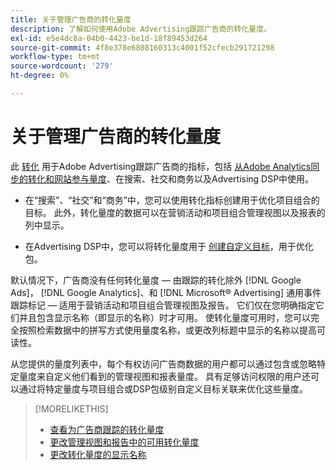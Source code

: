```yaml
---
title: 关于管理广告商的转化量度
description: 了解如何使用Adobe Advertising跟踪广告商的转化量度。
exl-id: e5e4dc8a-04b0-4423-be1d-18f89453d264
source-git-commit: 4f8e378e6808160313c4001f52cfecb291721298
workflow-type: tm+mt
source-wordcount: '279'
ht-degree: 0%

---
```


# 关于管理广告商的转化量度

此 [转化](/help/search-social-commerce/glossary.md#c-d) 用于Adobe Advertising跟踪广告商的指标，包括 [从Adobe Analytics同步的转化和网站参与量度](/help/integrations/analytics/analytics-data-in-advertising.md)、在搜索、社交和商务以及Advertising DSP中使用。

* 在“搜索”、“社交”和“商务”中，您可以使用转化指标创建用于优化项目组合的目标。 此外，转化量度的数据可以在营销活动和项目组合管理视图以及报表的列中显示。

* 在Advertising DSP中，您可以将转化量度用于 [创建自定义目标](/help/dsp/optimization/custom-goal-create.md)，用于优化包。

默认情况下，广告商没有任何转化量度 — 由跟踪的转化除外 [!DNL Google Ads]， [!DNL Google Analytics]、和 [!DNL Microsoft® Advertising] 通用事件跟踪标记 — 适用于营销活动和项目组合管理视图及报告。 它们仅在您明确指定它们并且包含显示名称（即显示的名称）时才可用。 使转化量度可用时，您可以完全按照检索数据中的拼写方式使用量度名称，或更改列标题中显示的名称以提高可读性。

从您提供的量度列表中，每个有权访问广告商数据的用户都可以通过包含或忽略特定量度来自定义他们看到的管理视图和报表量度。 具有足够访问权限的用户还可以通过将特定量度与项目组合或DSP包级别自定义目标关联来优化这些量度。

>[!MORELIKETHIS]
>
>* [查看为广告商跟踪的转化量度](conversion-metric-view-tracked.md)
>* [更改管理视图和报告中的可用转化量度](conversion-metric-edit-available.md)
>* [更改转化量度的显示名称](conversion-metric-edit-display-name.md)
